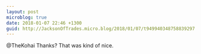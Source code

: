 ```yaml
---
layout: post
microblog: true
date: 2018-01-07 22:46 +1300
guid: http://JacksonOfTrades.micro.blog/2018/01/07/t949940348758839297.html
---
```

@TheKohai Thanks? That was kind of nice.
